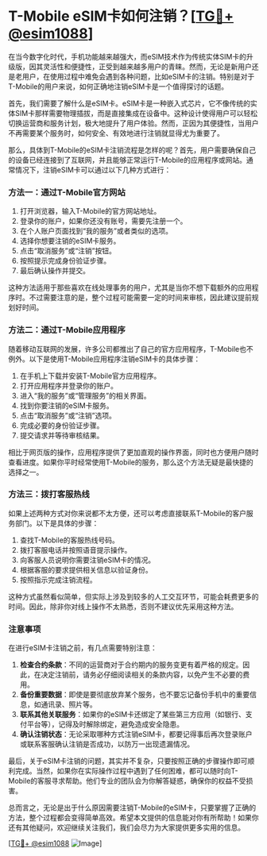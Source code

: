 # T-Mobile eSIM卡如何注销？[[TG💪+ @esim1088](https://t.me/s/esim1088)]

在当今数字化时代，手机功能越来越强大，而eSIM技术作为传统实体SIM卡的升级版，因其灵活性和便捷性，正受到越来越多用户的青睐。然而，无论是新用户还是老用户，在使用过程中难免会遇到各种问题，比如eSIM卡的注销。特别是对于T-Mobile的用户来说，如何正确地注销eSIM卡是一个值得探讨的话题。

首先，我们需要了解什么是eSIM卡。eSIM卡是一种嵌入式芯片，它不像传统的实体SIM卡那样需要物理插拔，而是直接集成在设备中。这种设计使得用户可以轻松切换运营商和服务计划，极大地提升了用户体验。然而，正因为其便捷性，当用户不再需要某个服务时，如何安全、有效地进行注销就显得尤为重要了。

那么，具体到T-Mobile的eSIM卡注销流程是怎样的呢？首先，用户需要确保自己的设备已经连接到了互联网，并且能够正常运行T-Mobile的应用程序或网站。通常情况下，注销eSIM卡可以通过以下几种方式进行：

### 方法一：通过T-Mobile官方网站

1. 打开浏览器，输入T-Mobile的官方网站地址。
2. 登录你的账户，如果你还没有账号，需要先注册一个。
3. 在个人账户页面找到“我的服务”或者类似的选项。
4. 选择你想要注销的eSIM卡服务。
5. 点击“取消服务”或“注销”按钮。
6. 按照提示完成身份验证步骤。
7. 最后确认操作并提交。

这种方法适用于那些喜欢在线处理事务的用户，尤其是当你不想下载额外的应用程序时。不过需要注意的是，整个过程可能需要一定的时间来审核，因此建议提前规划好时间。

### 方法二：通过T-Mobile应用程序

随着移动互联网的发展，许多公司都推出了自己的官方应用程序，T-Mobile也不例外。以下是使用T-Mobile应用程序注销eSIM卡的具体步骤：

1. 在手机上下载并安装T-Mobile官方应用程序。
2. 打开应用程序并登录你的账户。
3. 进入“我的服务”或“管理服务”的相关界面。
4. 找到你要注销的eSIM卡服务。
5. 点击“取消服务”或“注销”选项。
6. 完成必要的身份验证步骤。
7. 提交请求并等待审核结果。

相比于网页版的操作，应用程序提供了更加直观的操作界面，同时也方便用户随时查看进度。如果你平时经常使用T-Mobile的服务，那么这个方法无疑是最快捷的选择之一。

### 方法三：拨打客服热线

如果上述两种方式对你来说都不太方便，还可以考虑直接联系T-Mobile的客户服务部门。以下是具体的步骤：

1. 查找T-Mobile的客服热线号码。
2. 拨打客服电话并按照语音提示操作。
3. 向客服人员说明你需要注销eSIM卡的情况。
4. 根据客服的要求提供相关信息以验证身份。
5. 按照指示完成注销流程。

这种方式虽然看似简单，但实际上涉及到较多的人工交互环节，可能会耗费更多的时间。因此，除非你对线上操作不太熟悉，否则不建议优先采用这种方法。

### 注意事项

在进行eSIM卡注销之前，有几点需要特别注意：

1. **检查合约条款**：不同的运营商对于合约期内的服务变更有着严格的规定。因此，在决定注销前，请务必仔细阅读相关的条款内容，以免产生不必要的费用。
2. **备份重要数据**：即使是要彻底放弃某个服务，也不要忘记备份手机中的重要信息，如通讯录、照片等。
3. **联系其他关联服务**：如果你的eSIM卡还绑定了某些第三方应用（如银行、支付平台等），记得及时解除绑定，避免造成安全隐患。
4. **确认注销状态**：无论采取哪种方式注销eSIM卡，都要记得事后再次登录账户或联系客服确认注销是否成功，以防万一出现遗漏情况。

最后，关于eSIM卡注销的问题，其实并不复杂，只要按照正确的步骤操作即可顺利完成。当然，如果你在实际操作过程中遇到了任何困难，都可以随时向T-Mobile的客服寻求帮助。他们专业的团队会为你解答疑惑，确保你的权益不受损害。

总而言之，无论是出于什么原因需要注销T-Mobile的eSIM卡，只要掌握了正确的方法，整个过程都会变得简单高效。希望本文提供的信息能对你有所帮助！如果你还有其他疑问，欢迎继续关注我们，我们会尽力为大家提供更多实用的信息。

[[TG💪+ @esim1088](https://t.me/s/esim1088) ![Image](https://i.postimg.cc/4NQfJmqS/Snipaste-2025-05-13-00-14-12.png)]